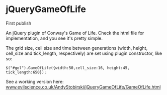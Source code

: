 # jQueryGameOfLife
First publish

An jQuery plugin of Conway's Game of Life. Check the html file for implementation, and you see it's pretty simple. 

The grid size, cell size and time between generations (width, height, cell_size and tick_length, respectively) are set using plugin constructor, like so:

````
$("#gol").GameOfLife({width:50,cell_size:16, height:45, tick_length:650});
````

See a working version here: www.evilscience.co.uk/AndyStobirski/jQueryGameOfLife/GameOfLife.html
